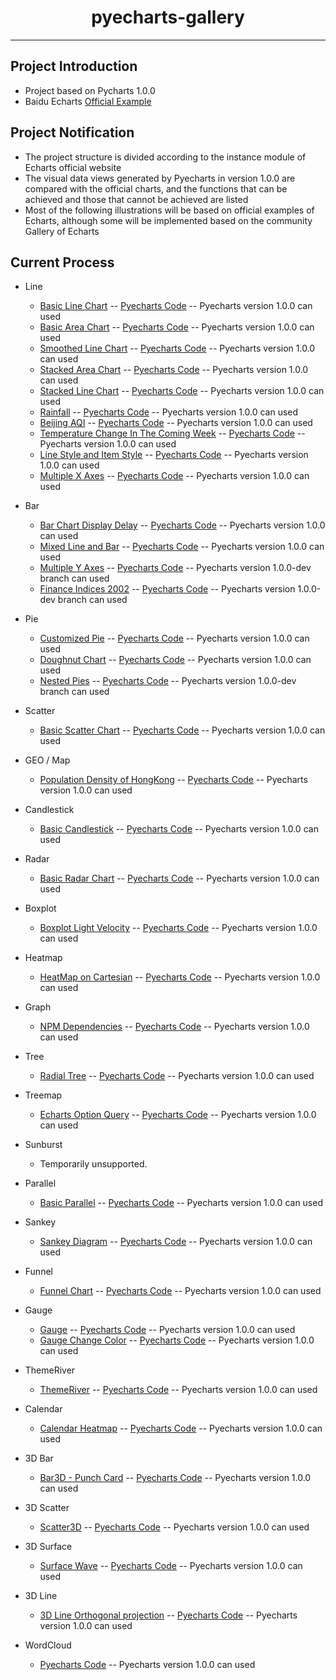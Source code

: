 <h1 align="center">pyecharts-gallery</h1>

---

## Project Introduction

* Project based on Pycharts 1.0.0
* Baidu Echarts [Official Example](https://echarts.baidu.com/examples/)

## Project Notification

* The project structure is divided according to the instance module of Echarts official website
* The visual data views generated by Pyecharts in version 1.0.0 are compared with the official charts, and the functions that can be achieved and those that cannot be achieved are listed
* Most of the following illustrations will be based on official examples of Echarts, although some will be implemented based on the community Gallery of Echarts

## Current Process

* Line
    * [Basic Line Chart](https://echarts.baidu.com/examples/editor.html?c=line-simple) -- [Pyecharts Code](https://github.com/pyecharts/pyecharts-gallery/blob/master/Line/basic_line_chart.py) -- Pyecharts version 1.0.0 can used 
    * [Basic Area Chart](https://echarts.baidu.com/examples/editor.html?c=area-basic) -- [Pyecharts Code](https://github.com/pyecharts/pyecharts-gallery/blob/master/Line/basic_area_chart.py) -- Pyecharts version 1.0.0 can used 
    * [Smoothed Line Chart](https://echarts.baidu.com/examples/editor.html?c=line-smooth) -- [Pyecharts Code](https://github.com/pyecharts/pyecharts-gallery/blob/master/Line/smoothed_line_chart.py) -- Pyecharts version 1.0.0 can used 
    * [Stacked Area Chart](https://echarts.baidu.com/examples/editor.html?c=area-stack) -- [Pyecharts Code](https://github.com/pyecharts/pyecharts-gallery/blob/master/Line/stacked_area_chart.py) -- Pyecharts version 1.0.0 can used 
    * [Stacked Line Chart](https://echarts.baidu.com/examples/editor.html?c=line-stack) -- [Pyecharts Code](https://github.com/pyecharts/pyecharts-gallery/blob/master/Line/stacked_line_chart.py) -- Pyecharts version 1.0.0 can used 
    * [Rainfall](https://echarts.baidu.com/examples/editor.html?c=area-rainfall) -- [Pyecharts Code](https://github.com/pyecharts/pyecharts-gallery/blob/master/Line/rainfall.py) -- Pyecharts version 1.0.0 can used 
    * [Beijing AQI](https://echarts.baidu.com/examples/editor.html?c=line-aqi) -- [Pyecharts Code](https://github.com/pyecharts/pyecharts-gallery/blob/master/Line/beijing_aqi.py) -- Pyecharts version 1.0.0 can used 
    * [Temperature Change In The Coming Week](https://echarts.baidu.com/examples/editor.html?c=line-marker) -- [Pyecharts Code](https://github.com/pyecharts/pyecharts-gallery/blob/master/Line/temperature_change_line_chart.py) -- Pyecharts version 1.0.0 can used 
    * [Line Style and Item Style](https://echarts.baidu.com/examples/editor.html?c=line-style) -- [Pyecharts Code](https://github.com/pyecharts/pyecharts-gallery/blob/master/Line/line_style_and_item_style.py) -- Pyecharts version 1.0.0 can used 
    * [Multiple X Axes](https://echarts.baidu.com/examples/editor.html?c=multiple-x-axis) -- [Pyecharts Code](https://github.com/pyecharts/pyecharts-gallery/blob/master/Line/multiple_x_axes.py) -- Pyecharts version 1.0.0 can used 
    
* Bar
    * [Bar Chart Display Delay](https://echarts.baidu.com/examples/editor.html?c=bar-animation-delay) -- [Pyecharts Code](https://github.com/pyecharts/pyecharts-gallery/blob/master/Bar/bar_chart_display_delay.py) -- Pyecharts version 1.0.0 can used 
    * [Mixed Line and Bar](https://echarts.baidu.com/examples/editor.html?c=mix-line-bar) -- [Pyecharts Code](https://github.com/pyecharts/pyecharts-gallery/blob/master/Bar/mixed_bar_and_line.py) -- Pyecharts version 1.0.0 can used 
    * [Multiple Y Axes](https://www.echartsjs.com/examples/editor.html?c=multiple-y-axis) -- [Pyecharts Code](https://github.com/pyecharts/pyecharts-gallery/blob/master/Bar/multiple_y_axes.py) -- Pyecharts version 1.0.0-dev branch can used
    * [Finance Indices 2002](https://www.echartsjs.com/examples/editor.html?c=mix-timeline-finance) -- [Pyecharts Code](https://github.com/pyecharts/pyecharts-gallery/blob/master/Bar/finance_indices_2002.py) -- Pyecharts version 1.0.0-dev branch can used

* Pie
    * [Customized Pie](https://echarts.baidu.com/examples/editor.html?c=pie-custom) -- [Pyecharts Code](https://github.com/pyecharts/pyecharts-gallery/blob/master/Pie/customized_pie.py) -- Pyecharts version 1.0.0 can used 
    * [Doughnut Chart](https://echarts.baidu.com/examples/editor.html?c=pie-doughnut) -- [Pyecharts Code](https://github.com/pyecharts/pyecharts-gallery/blob/master/Pie/doughnut_chart.py) -- Pyecharts version 1.0.0 can used 
    * [Nested Pies](https://echarts.baidu.com/examples/editor.html?c=pie-nest) -- [Pyecharts Code](https://github.com/pyecharts/pyecharts-gallery/blob/master/Pie/nested_pies.py) -- Pyecharts version 1.0.0-dev branch can used 

* Scatter
    * [Basic Scatter Chart](https://echarts.baidu.com/examples/editor.html?c=scatter-simple) -- [Pyecharts Code](https://github.com/pyecharts/pyecharts-gallery/blob/master/Scatter/basic_scatter_chart.py) -- Pyecharts version 1.0.0 can used 

* GEO / Map
    * [Population Density of HongKong](https://echarts.baidu.com/examples/editor.html?c=map-HK) -- [Pyecharts Code](https://github.com/pyecharts/pyecharts-gallery/blob/master/Geo_Map/population_density_of_HongKong.py) -- Pyecharts version 1.0.0 can used

* Candlestick
    * [Basic Candlestick](https://echarts.baidu.com/examples/editor.html?c=candlestick-simple) -- [Pyecharts Code](https://github.com/pyecharts/pyecharts-gallery/blob/master/Candlestick/basic_candlestick.py) -- Pyecharts version 1.0.0 can used 

* Radar
    * [Basic Radar Chart](https://echarts.baidu.com/examples/editor.html?c=radar) -- [Pyecharts Code](https://github.com/pyecharts/pyecharts-gallery/blob/master/Radar/basic_radar_chart.py) -- Pyecharts version 1.0.0 can used 

* Boxplot
    * [Boxplot Light Velocity](https://echarts.baidu.com/examples/editor.html?c=boxplot-light-velocity) -- [Pyecharts Code](https://github.com/pyecharts/pyecharts-gallery/blob/master/Boxplot/boxplot_light_velocity.py) -- Pyecharts version 1.0.0 can used 
    
* Heatmap
    * [HeatMap on Cartesian](https://echarts.baidu.com/examples/editor.html?c=heatmap-cartesian) -- [Pyecharts Code](https://github.com/pyecharts/pyecharts-gallery/blob/master/Heatmap/heatmap_on_cartesian.py) -- Pyecharts version 1.0.0 can used 
    
* Graph
    * [NPM Dependencies](https://echarts.baidu.com/examples/editor.html?c=graph-npm) -- [Pyecharts Code](https://github.com/pyecharts/pyecharts-gallery/blob/master/Graph/npm_dependencies.py) -- Pyecharts version 1.0.0 can used 
    
* Tree
    * [Radial Tree](https://echarts.baidu.com/examples/editor.html?c=tree-radial) -- [Pyecharts Code](https://github.com/pyecharts/pyecharts-gallery/blob/master/Tree/radial_tree.py) -- Pyecharts version 1.0.0 can used 

* Treemap
    * [Echarts Option Query](https://echarts.baidu.com/examples/editor.html?c=treemap-drill-down) -- [Pyecharts Code](https://github.com/pyecharts/pyecharts-gallery/blob/master/Treemap/echarts_option_query.py) -- Pyecharts version 1.0.0 can used 
    
* Sunburst
    * Temporarily unsupported.

* Parallel
    * [Basic Parallel](https://echarts.baidu.com/examples/editor.html?c=parallel-simple) -- [Pyecharts Code](https://github.com/pyecharts/pyecharts-gallery/blob/master/Parallel/basic_parallel.py) -- Pyecharts version 1.0.0 can used 

* Sankey
    * [Sankey Diagram](https://echarts.baidu.com/examples/editor.html?c=sankey-energy) -- [Pyecharts Code](https://github.com/pyecharts/pyecharts-gallery/blob/master/Sankey/sankey_diagram.py) -- Pyecharts version 1.0.0 can used 

* Funnel
    * [Funnel Chart](https://echarts.baidu.com/examples/editor.html?c=funnel) -- [Pyecharts Code](https://github.com/pyecharts/pyecharts-gallery/blob/master/Funnel/funnel_chart.py) -- Pyecharts version 1.0.0 can used 

* Gauge
    * [Gauge](https://echarts.baidu.com/examples/editor.html?c=gauge) -- [Pyecharts Code](https://github.com/pyecharts/pyecharts-gallery/blob/master/Gauge/gauge.py) -- Pyecharts version 1.0.0 can used 
    * [Gauge Change Color](https://gallery.echartsjs.com/editor.html?c=xH1vxib94f) -- [Pyecharts Code](https://github.com/pyecharts/pyecharts-gallery/blob/master/Gauge/gauge_change_color.py) -- Pyecharts version 1.0.0 can used
    
* ThemeRiver
    * [ThemeRiver](https://echarts.baidu.com/examples/editor.html?c=themeRiver-basic) -- [Pyecharts Code](https://github.com/pyecharts/pyecharts-gallery/blob/master/ThemeRiver/theme_river.py) -- Pyecharts version 1.0.0 can used 

* Calendar
    * [Calendar Heatmap](https://echarts.baidu.com/examples/editor.html?c=calendar-heatmap) -- [Pyecharts Code](https://github.com/pyecharts/pyecharts-gallery/blob/master/Calendar/calendar_heatmap.py) -- Pyecharts version 1.0.0 can used 

* 3D Bar
    * [Bar3D - Punch Card](https://echarts.baidu.com/examples/editor.html?c=bar3d-punch-card&gl=1) -- [Pyecharts Code](https://github.com/pyecharts/pyecharts-gallery/blob/master/Bar3D/bar3d_punch_card.py) -- Pyecharts version 1.0.0 can used 

* 3D Scatter
    * [Scatter3D](https://echarts.baidu.com/examples/editor.html?c=scatter3d&gl=1&theme=dark) -- [Pyecharts Code](https://github.com/pyecharts/pyecharts-gallery/blob/master/Scatter3D/scatter3d.py) -- Pyecharts version 1.0.0 can used 

* 3D Surface
    * [Surface Wave](https://echarts.baidu.com/examples/editor.html?c=surface-wave&gl=1) -- [Pyecharts Code](https://github.com/pyecharts/pyecharts-gallery/blob/master/Surface3D/surface_wave.py) -- Pyecharts version 1.0.0 can used 

* 3D Line
    * [3D Line Orthogonal projection](https://echarts.baidu.com/examples/editor.html?c=line3d-orthographic&gl=1) -- [Pyecharts Code](https://github.com/pyecharts/pyecharts-gallery/blob/master/Line3D/line3d_rectangular_projection.py) -- Pyecharts version 1.0.0 can used 

* WordCloud
    * [Pyecharts Code](https://github.com/pyecharts/pyecharts-gallery/blob/master/WordCloud/basic_wordcloud.py) -- Pyecharts version 1.0.0 can used